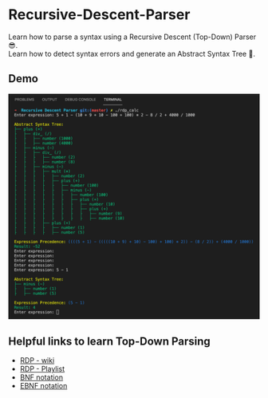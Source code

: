 # Recursive-Descent-Parser
Learn how to parse a syntax using a Recursive Descent (Top-Down) Parser :sunglasses:.\
Learn how to detect syntax errors and generate an Abstract Syntax Tree :evergreen_tree:.

## Demo
![DEMO](res/demo.png?raw=true)

## Helpful links to learn Top-Down Parsing
* [RDP - wiki](https://en.wikipedia.org/wiki/Recursive_descent_parser#C_implementation)
* [RDP - Playlist](https://www.youtube.com/playlist?list=PLMsdexnZQ_wqZXsdmoulBMPfR9qqAob2k)
* [BNF notation](https://en.wikipedia.org/wiki/Backus%E2%80%93Naur_form)
* [EBNF notation](https://en.wikipedia.org/wiki/Extended_Backus%E2%80%93Naur_form)
